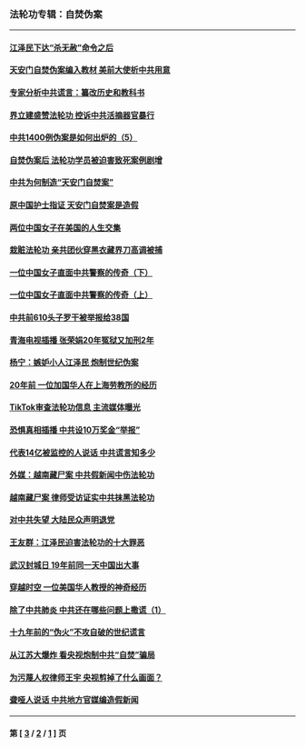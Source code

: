 ### 法轮功专辑：自焚伪案
---
#### [江泽民下达“杀无赦”命令之后](../../pages/nf5562/n13878084.md?09030430) 
#### [天安门自焚伪案编入教材 美前大使析中共用意](../../pages/nf5562/n13791932.md?09030430) 
#### [专家分析中共谎言：纂改历史和教科书](../../pages/nf5562/n13781542.md?09030430) 
#### [界立建盛赞法轮功 控诉中共活摘器官暴行](../../pages/nf5562/n13781971.md?09030430) 
#### [中共1400例伪案是如何出炉的（5）](../../pages/nf5562/n13226831.md?09030430) 
#### [自焚伪案后 法轮功学员被迫害致死案例剧增](../../pages/nf5562/n13190600.md?09030430) 
#### [中共为何制造“天安门自焚案”](../../pages/nf5562/n13183270.md?09030430) 
#### [原中国护士指证 天安门自焚案是造假](../../pages/nf5562/n13172289.md?09030430) 
#### [两位中国女子在美国的人生交集](../../pages/nf5562/n13156138.md?09030430) 
#### [栽赃法轮功 亲共团伙穿黑衣藏界刀高调被捕](../../pages/nf5562/n13073780.md?09030430) 
#### [一位中国女子直面中共警察的传奇（下）](../../pages/nf5562/n12989706.md?09030430) 
#### [一位中国女子直面中共警察的传奇（上）](../../pages/nf5562/n12985072.md?09030430) 
#### [中共前610头子罗干被举报给38国](../../pages/nf5562/n12975419.md?09030430) 
#### [青海电视插播 张荣娟20年冤狱又加刑2年](../../pages/nf5562/n12738166.md?09030430) 
#### [杨宁：嫉妒小人江泽民 炮制世纪伪案](../../pages/nf5562/n12724108.md?09030430) 
#### [20年前 一位加国华人在上海劳教所的经历](../../pages/nf5562/n12707932.md?09030430) 
#### [TikTok审查法轮功信息 主流媒体曝光](../../pages/nf5562/n12362336.md?09030430) 
#### [恐惧真相插播 中共设10万奖金“举报”](../../pages/nf5562/n12306396.md?09030430) 
#### [代表14亿被监控的人说话 中共谎言知多少](../../pages/nf5562/n12297484.md?09030430) 
#### [外媒：越南藏尸案 中共假新闻中伤法轮功](../../pages/nf5562/n12264411.md?09030430) 
#### [越南藏尸案 律师受访证实中共抹黑法轮功](../../pages/nf5562/n12261878.md?09030430) 
#### [对中共失望 大陆民众声明退党](../../pages/nf5562/n12187315.md?09030430) 
#### [王友群：江泽民迫害法轮功的十大罪恶](../../pages/nf5562/n12169074.md?09030430) 
#### [武汉封城日 19年前同一天中国出大事](../../pages/nf5562/n12150901.md?09030430) 
#### [穿越时空  一位美国华人教授的神奇经历](../../pages/nf5562/n12097460.md?09030430) 
#### [除了中共肺炎 中共还在哪些问题上撒谎（1）](../../pages/nf5562/n11955770.md?09030430) 
#### [十九年前的“伪火”不攻自破的世纪谎言](../../pages/nf5562/n11813238.md?09030430) 
#### [从江苏大爆炸 看央视炮制中共“自焚”骗局](../../pages/nf5562/n11140275.md?09030430) 
#### [为污蔑人权律师王宇 央视剪掉了什么画面？](../../pages/nf5562/n11130142.md?09030430) 
#### [聋哑人说话 中共地方官媒编造假新闻](../../pages/nf5562/n11006067.md?09030430) 

---
#### 第 [ [3](./3.md?09030430) / [2](./2.md?09030430) / [1](./1.md?09030430) ] 页

